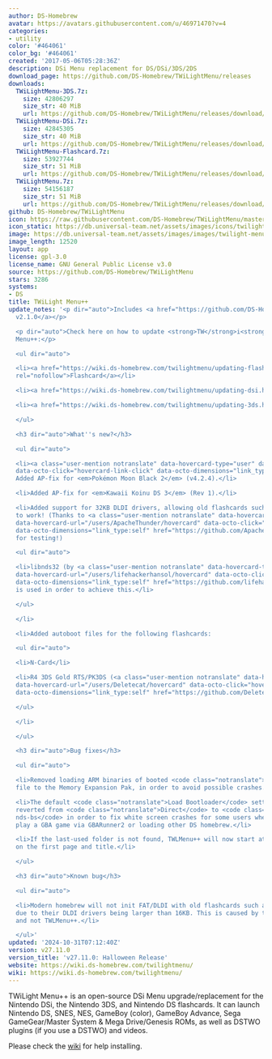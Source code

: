 ```yaml
---
author: DS-Homebrew
avatar: https://avatars.githubusercontent.com/u/46971470?v=4
categories:
- utility
color: '#464061'
color_bg: '#464061'
created: '2017-05-06T05:28:36Z'
description: DSi Menu replacement for DS/DSi/3DS/2DS
download_page: https://github.com/DS-Homebrew/TWiLightMenu/releases
downloads:
  TWiLightMenu-3DS.7z:
    size: 42806297
    size_str: 40 MiB
    url: https://github.com/DS-Homebrew/TWiLightMenu/releases/download/v27.11.0/TWiLightMenu-3DS.7z
  TWiLightMenu-DSi.7z:
    size: 42845305
    size_str: 40 MiB
    url: https://github.com/DS-Homebrew/TWiLightMenu/releases/download/v27.11.0/TWiLightMenu-DSi.7z
  TWiLightMenu-Flashcard.7z:
    size: 53927744
    size_str: 51 MiB
    url: https://github.com/DS-Homebrew/TWiLightMenu/releases/download/v27.11.0/TWiLightMenu-Flashcard.7z
  TWiLightMenu.7z:
    size: 54156187
    size_str: 51 MiB
    url: https://github.com/DS-Homebrew/TWiLightMenu/releases/download/v27.11.0/TWiLightMenu.7z
github: DS-Homebrew/TWiLightMenu
icon: https://raw.githubusercontent.com/DS-Homebrew/TWiLightMenu/master/booter/Twilight%2B%2B-animated%20icon-fix.gif
icon_static: https://db.universal-team.net/assets/images/icons/twilight-menu.png
image: https://db.universal-team.net/assets/images/images/twilight-menu.png
image_length: 12520
layout: app
license: gpl-3.0
license_name: GNU General Public License v3.0
source: https://github.com/DS-Homebrew/TWiLightMenu
stars: 3286
systems:
- DS
title: TWiLight Menu++
update_notes: '<p dir="auto">Includes <a href="https://github.com/DS-Homebrew/nds-bootstrap/releases/tag/v2.1.0">nds-bootstrap
  v2.1.0</a></p>

  <p dir="auto">Check here on how to update <strong>TW</strong>i<strong>L</strong>ight
  Menu++:</p>

  <ul dir="auto">

  <li><a href="https://wiki.ds-homebrew.com/twilightmenu/updating-flashcard.html"
  rel="nofollow">Flashcard</a></li>

  <li><a href="https://wiki.ds-homebrew.com/twilightmenu/updating-dsi.html" rel="nofollow">DSi</a></li>

  <li><a href="https://wiki.ds-homebrew.com/twilightmenu/updating-3ds.html" rel="nofollow">3DS</a></li>

  </ul>

  <h3 dir="auto">What''s new?</h3>

  <ul dir="auto">

  <li><a class="user-mention notranslate" data-hovercard-type="user" data-hovercard-url="/users/lifehackerhansol/hovercard"
  data-octo-click="hovercard-link-click" data-octo-dimensions="link_type:self" href="https://github.com/lifehackerhansol">@lifehackerhansol</a>:
  Added AP-fix for <em>Pokémon Moon Black 2</em> (v4.2.4).</li>

  <li>Added AP-fix for <em>Kawaii Koinu DS 3</em> (Rev 1).</li>

  <li>Added support for 32KB DLDI drivers, allowing old flashcards such as the N-Card
  to work! (Thanks to <a class="user-mention notranslate" data-hovercard-type="user"
  data-hovercard-url="/users/ApacheThunder/hovercard" data-octo-click="hovercard-link-click"
  data-octo-dimensions="link_type:self" href="https://github.com/ApacheThunder">@ApacheThunder</a>
  for testing!)

  <ul dir="auto">

  <li>libnds32 (by <a class="user-mention notranslate" data-hovercard-type="user"
  data-hovercard-url="/users/lifehackerhansol/hovercard" data-octo-click="hovercard-link-click"
  data-octo-dimensions="link_type:self" href="https://github.com/lifehackerhansol">@lifehackerhansol</a>)
  is used in order to achieve this.</li>

  </ul>

  </li>

  <li>Added autoboot files for the following flashcards:

  <ul dir="auto">

  <li>N-Card</li>

  <li>R4 3DS Gold RTS/PK3DS (<a class="user-mention notranslate" data-hovercard-type="user"
  data-hovercard-url="/users/Deletecat/hovercard" data-octo-click="hovercard-link-click"
  data-octo-dimensions="link_type:self" href="https://github.com/Deletecat">@Deletecat</a>)</li>

  </ul>

  </li>

  </ul>

  <h3 dir="auto">Bug fixes</h3>

  <ul dir="auto">

  <li>Removed loading ARM binaries of booted <code class="notranslate">.nds</code>
  file to the Memory Expansion Pak, in order to avoid possible crashes.</li>

  <li>The default <code class="notranslate">Load Bootloader</code> setting has been
  reverted from <code class="notranslate">Direct</code> to <code class="notranslate">Thru
  nds-bs</code> in order to fix white screen crashes for some users when trying to
  play a GBA game via GBARunner2 or loading other DS homebrew.</li>

  <li>If the last-used folder is not found, TWLMenu++ will now start at the SD root
  on the first page and title.</li>

  </ul>

  <h3 dir="auto">Known bug</h3>

  <ul dir="auto">

  <li>Modern homebrew will not init FAT/DLDI with old flashcards such as the N-Card,
  due to their DLDI drivers being larger than 16KB. This is caused by the homebrew
  and not TWLMenu++.</li>

  </ul>'
updated: '2024-10-31T07:12:40Z'
version: v27.11.0
version_title: 'v27.11.0: Halloween Release'
website: https://wiki.ds-homebrew.com/twilightmenu/
wiki: https://wiki.ds-homebrew.com/twilightmenu/
---
```

TWiLight Menu++ is an open-source DSi Menu upgrade/replacement for the Nintendo DSi, the Nintendo 3DS, and Nintendo DS flashcards. It can launch Nintendo DS, SNES, NES, GameBoy (color), GameBoy Advance, Sega GameGear/Master System & Mega Drive/Genesis ROMs, as well as DSTWO plugins (if you use a DSTWO) and videos.

Please check the [wiki](https://wiki.ds-homebrew.com/twilightmenu/) for help installing.